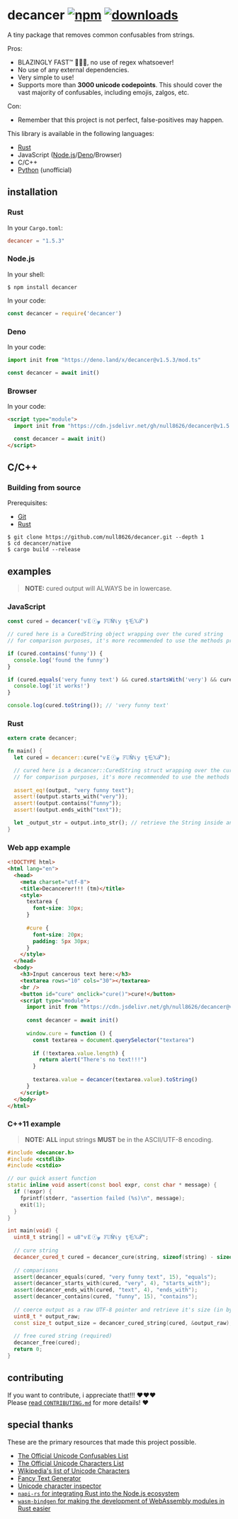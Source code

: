 # decancer [![npm][npm-image]][npm-url] [![downloads][downloads-image]][downloads-url]

[npm-image]: https://img.shields.io/npm/v/decancer.svg
[npm-url]: https://npmjs.org/package/decancer
[downloads-image]: https://img.shields.io/npm/dm/decancer.svg
[downloads-url]: https://npmjs.org/package/decancer

A tiny package that removes common confusables from strings.

Pros:

- BLAZINGLY FAST™ 🚀🚀🚀, no use of regex whatsoever!
- No use of any external dependencies.
- Very simple to use!
- Supports more than **3000 unicode codepoints**. This should cover the vast majority of confusables, including emojis, zalgos, etc.

Con:

- Remember that this project is not perfect, false-positives may happen.

This library is available in the following languages:

- [Rust](https://crates.io/crates/decancer)
- JavaScript ([Node.js](https://www.npmjs.com/package/decancer)/[Deno](https://deno.land/x/decancer@v1.5.3)/Browser)
- C/C++
- [Python](https://pypi.org/project/decancer-py/) (unofficial)

## installation

### Rust

In your `Cargo.toml`:

```toml
decancer = "1.5.3"
```

### Node.js

In your shell:

```console
$ npm install decancer
```

In your code:

```js
const decancer = require('decancer')
```

### Deno

In your code:

```ts
import init from "https://deno.land/x/decancer@v1.5.3/mod.ts"

const decancer = await init()
```

### Browser

In your code:

```html
<script type="module">
  import init from "https://cdn.jsdelivr.net/gh/null8626/decancer@v1.5.3/decancer.min.js"

  const decancer = await init()
</script>
```

## C/C++

### Building from source

Prerequisites:

- [Git](https://git-scm.com/)
- [Rust](https://rustup.rs/)

```console
$ git clone https://github.com/null8626/decancer.git --depth 1
$ cd decancer/native
$ cargo build --release
```

## examples

> **NOTE:** cured output will ALWAYS be in lowercase.

### JavaScript

```js
const cured = decancer('vＥⓡ𝔂 𝔽𝕌Ňℕｙ ţ乇𝕏𝓣')

// cured here is a CuredString object wrapping over the cured string
// for comparison purposes, it's more recommended to use the methods provided by the CuredString class.

if (cured.contains('funny')) {
  console.log('found the funny')
}

if (cured.equals('very funny text') && cured.startsWith('very') && cured.endsWith('text')) {
  console.log('it works!')
}

console.log(cured.toString()); // 'very funny text'
```

### Rust

```rust
extern crate decancer;

fn main() {
  let cured = decancer::cure("vＥⓡ𝔂 𝔽𝕌Ňℕｙ ţ乇𝕏𝓣");

  // cured here is a decancer::CuredString struct wrapping over the cured string
  // for comparison purposes, it's more recommended to use the methods provided by the decancer::CuredString struct.
  
  assert_eq!(output, "very funny text");
  assert!(output.starts_with("very"));
  assert!(output.contains("funny"));
  assert!(output.ends_with("text"));

  let _output_str = output.into_str(); // retrieve the String inside and consume the struct.
}
```

### Web app example

```html
<!DOCTYPE html>
<html lang="en">
  <head>
    <meta charset="utf-8">
    <title>Decancerer!!! (tm)</title>
    <style>
      textarea {
        font-size: 30px;
      }
      
      #cure {
        font-size: 20px;
        padding: 5px 30px;
      }
    </style>
  </head>
  <body>
    <h3>Input cancerous text here:</h3>
    <textarea rows="10" cols="30"></textarea>
    <br />
    <button id="cure" onclick="cure()">cure!</button>
    <script type="module">
      import init from "https://cdn.jsdelivr.net/gh/null8626/decancer@v1.5.3/decancer.min.js"
      
      const decancer = await init()
      
      window.cure = function () {
        const textarea = document.querySelector("textarea")
        
        if (!textarea.value.length) {
          return alert("There's no text!!!")
        }
        
        textarea.value = decancer(textarea.value).toString()
      }
    </script>
  </body>
</html>
```

### C++11 example

> **NOTE:** **ALL** input strings **MUST** be in the ASCII/UTF-8 encoding.

```cpp
#include <decancer.h>
#include <cstdlib>
#include <cstdio>

// our quick assert function
static inline void assert(const bool expr, const char * message) {
  if (!expr) {
    fprintf(stderr, "assertion failed (%s)\n", message);
	exit(1);
  }
}

int main(void) {
  uint8_t string[] = u8"vＥⓡ𝔂 𝔽𝕌Ňℕｙ ţ乇𝕏𝓣";
  
  // cure string
  decancer_cured_t cured = decancer_cure(string, sizeof(string) - sizeof(uint8_t));
  
  // comparisons
  assert(decancer_equals(cured, "very funny text", 15), "equals");
  assert(decancer_starts_with(cured, "very", 4), "starts_with");
  assert(decancer_ends_with(cured, "text", 4), "ends_with");
  assert(decancer_contains(cured, "funny", 15), "contains");
  
  // coerce output as a raw UTF-8 pointer and retrieve it's size (in bytes)
  uint8_t * output_raw;
  const size_t output_size = decancer_cured_string(cured, &output_raw);
  
  // free cured string (required)
  decancer_free(cured);
  return 0;
}
```

## contributing

If you want to contribute, i appreciate that!!! ❤️❤️❤️<br>
Please [read `CONTRIBUTING.md`](https://github.com/null8626/decancer/blob/main/CONTRIBUTING.md) for more details! ❤️

## special thanks

These are the primary resources that made this project possible.

- [The Official Unicode Confusables List](https://util.unicode.org/UnicodeJsps/confusables.jsp)
- [The Official Unicode Characters List](https://unicode.org/Public/UNIDATA/UnicodeData.txt)
- [Wikipedia's list of Unicode Characters](https://en.wikipedia.org/wiki/List_of_Unicode_characters)
- [Fancy Text Generator](https://lingojam.com/FancyTextGenerator)
- [Unicode character inspector](https://apps.timwhitlock.info/unicode/inspect)
- [`napi-rs` for integrating Rust into the Node.js ecosystem](https://napi.rs/)
- [`wasm-bindgen` for making the development of WebAssembly modules in Rust easier](https://github.com/rustwasm/wasm-bindgen)